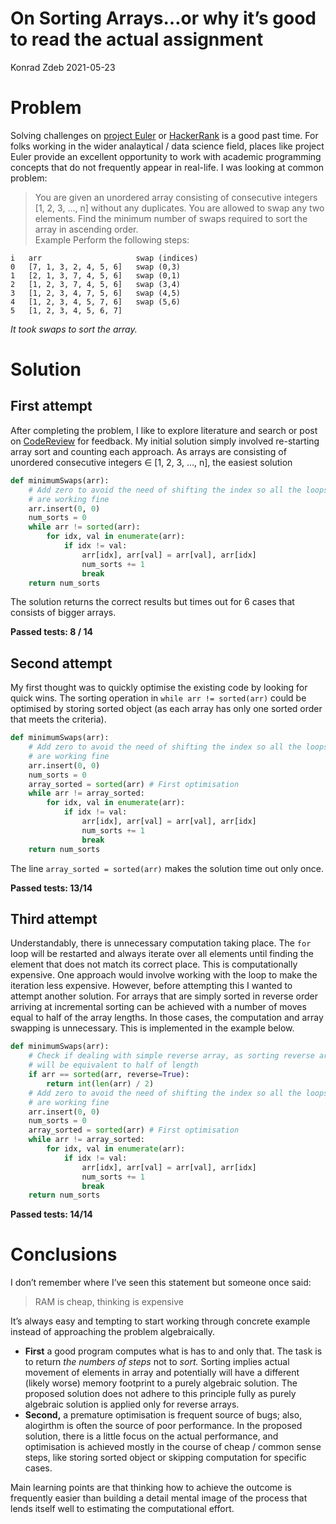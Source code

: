 # On Sorting Arrays…or why it’s good to read the actual assignment
Konrad Zdeb
2021-05-23

# Problem

Solving challenges on [project Euler](https://projecteuler.net) or
[HackerRank](https://www.hackerrank.com/) is a good past time. For folks
working in the wider analaytical / data science field, places like
project Euler provide an excellent opportunity to work with academic
programming concepts that do not frequently appear in real-life. I was
looking at common problem:

> You are given an unordered array consisting of consecutive integers
> \[1, 2, 3, …, n\] without any duplicates. You are allowed to swap any
> two elements. Find the minimum number of swaps required to sort the
> array in ascending order.  
> Example Perform the following steps:

    i   arr                     swap (indices)
    0   [7, 1, 3, 2, 4, 5, 6]   swap (0,3)  
    1   [2, 1, 3, 7, 4, 5, 6]   swap (0,1)  
    2   [1, 2, 3, 7, 4, 5, 6]   swap (3,4)  
    3   [1, 2, 3, 4, 7, 5, 6]   swap (4,5)  
    4   [1, 2, 3, 4, 5, 7, 6]   swap (5,6)  
    5   [1, 2, 3, 4, 5, 6, 7]  

*It took swaps to sort the array.*

# Solution

## First attempt

After completing the problem, I like to explore literature and search or
post on [CodeReview](https://codereview.stackexchange.com) for feedback.
My initial solution simply involved re-starting array sort and counting
each approach. As arrays are consisting of unordered consecutive
integers ∈ \[1, 2, 3, …, n\], the easiest solution

``` python
def minimumSwaps(arr):
    # Add zero to avoid the need of shifting the index so all the loops
    # are working fine
    arr.insert(0, 0)
    num_sorts = 0
    while arr != sorted(arr):
        for idx, val in enumerate(arr):
            if idx != val:
                arr[idx], arr[val] = arr[val], arr[idx]
                num_sorts += 1
                break
    return num_sorts
```

The solution returns the correct results but times out for 6 cases that
consists of bigger arrays.

**Passed tests: 8 / 14**

## Second attempt

My first thought was to quickly optimise the existing code by looking
for quick wins. The sorting operation in `while arr != sorted(arr)`
could be optimised by storing sorted object (as each array has only one
sorted order that meets the criteria).

``` python
def minimumSwaps(arr):
    # Add zero to avoid the need of shifting the index so all the loops
    # are working fine
    arr.insert(0, 0)
    num_sorts = 0
    array_sorted = sorted(arr) # First optimisation
    while arr != array_sorted:
        for idx, val in enumerate(arr):
            if idx != val:
                arr[idx], arr[val] = arr[val], arr[idx]
                num_sorts += 1
                break
    return num_sorts
```

The line `array_sorted = sorted(arr)` makes the solution time out only
once.

**Passed tests: 13/14**

## Third attempt

Understandably, there is unnecessary computation taking place. The `for`
loop will be restarted and always iterate over all elements until
finding the element that does not match its correct place. This is
computationally expensive. One approach would involve working with the
loop to make the iteration less expensive. However, before attempting
this I wanted to attempt another solution. For arrays that are simply
sorted in reverse order arriving at incremental sorting can be achieved
with a number of moves equal to half of the array lengths. In those
cases, the computation and array swapping is unnecessary. This is
implemented in the example below.

``` python
def minimumSwaps(arr):
    # Check if dealing with simple reverse array, as sorting reverse array
    # will be equivalent to half of length
    if arr == sorted(arr, reverse=True):
        return int(len(arr) / 2)
    # Add zero to avoid the need of shifting the index so all the loops
    # are working fine
    arr.insert(0, 0)
    num_sorts = 0
    array_sorted = sorted(arr) # First optimisation
    while arr != array_sorted:
        for idx, val in enumerate(arr):
            if idx != val:
                arr[idx], arr[val] = arr[val], arr[idx]
                num_sorts += 1
                break
    return num_sorts
```

**Passed tests: 14/14**

# Conclusions

I don’t remember where I’ve seen this statement but someone once said:

> RAM is cheap, thinking is expensive

It’s always easy and tempting to start working through concrete example
instead of approaching the problem algebraically.

- **First** a good program computes what is has to and only that. The
  task is to return *the numbers of steps* not to *sort.* Sorting
  implies actual movement of elements in array and potentially will have
  a different (likely worse) memory footprint to a purely algebraic
  solution. The proposed solution does not adhere to this principle
  fully as purely algebraic solution is applied only for reverse arrays.
- **Second,** a premature optimisation is frequent source of bugs; also,
  alogirthm is often the source of poor performance. In the proposed
  solution, there is a little focus on the actual performance, and
  optimisation is achieved mostly in the course of cheap / common sense
  steps, like storing sorted object or skipping computation for specific
  cases.

Main learning points are that thinking how to achieve the outcome is
frequently easier than building a detail mental image of the process
that lends itself well to estimating the computational effort.
